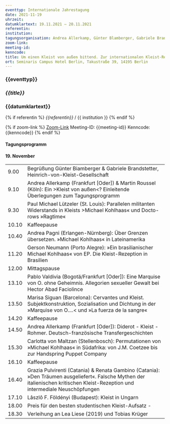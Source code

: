 ```yaml
---
eventtyp: Internationale Jahrestagung
date: 2021-11-19
uhrzeit: 
datumklartext: 19.11.2021 – 20.11.2021
referentin: 
institution: 
tagungsorganisation: Andrea Allerkamp, Günter Blamberger, Gabriele Brandstetter, Martin Roussel
zoom-link: 
meeting-id: 
kenncode: 
title: Um einen Kleist von außen bittend. Zur internationalen Kleist-Rezeption
ort: Seminaris Campus Hotel Berlin, Takustraße 39, 14195 Berlin
---
```


### {{eventtyp}}
### _{{title}}_
### {{datumklartext}}
{% if referentin %}
*{{referentin}}* / {{ institution }}
{% endif %}

{% if zoom-link %}
[Zoom-Link]({{zoom-link}})
Meeting-ID: {{meeting-id}}
Kenncode: {{kenncode}}
{% endif %}

#### Tagungsprogramm
#### 19. November

|   |   |
:-----|:-----
9.00|Begrüßung Günter Biamberger & Gabriele Brandstetter, Heinrich-von-Kleist-Gesellschaft
9.10|Andrea Allerkamp (Frankfurt [Oder]) & Martin Roussel (Köln): Ein >Kleist von außen<? Einleitende Überlegungen zum Tagungsprogramm
9.30|Paul Michael Lützeler (St. Louis): Parallelen militanten Widerstands in Kleists >Michael Kohlhaas« und Docto- rows »Ragtime«
10.10|Kaffeepause
10.40|Andrea Pagni (Erlangen-Nürnberg): Über Grenzen übersetzen. »Michael Kohlhaas« in Lateinamerika
11.20|Gerson Neumann (Porto Alegre): »Ein brasilianischer Michael Kohlhaas« von EP. Die Kleist-Rezeption in Brasilien
12.00|Mittagspause
13.10|Pablo Valdivia (Bogotä/Frankfurt [Oder]): Eine Marquise von O. ohne Geheimnis. Allegorien sexueller Gewalt bei Hector Abad Faciolince
13.50|Marisa Siguan (Barcelona): Cervantes und Kleist. Subjektkonstruktion, Sozialisation und Dichtung in der »Marquise von O....< und »La fuerza de la sangre«
14.20|Kaffeepause
14.50|Andrea Allerkamp (Frankfurt [Oder]): Diderot - Kleist - Rohmer. Deutsch-französische Transfergeschichten
15.30|Carlotta von Maltzan (Stellenbosch): Permutationen von »Michael Kohlhaas« in Südafrika: von J.M. Coetzee bis zur Handspring Puppet Company
16.10|Kaffeepause
16.40|Grazia Pulvirenti (Catania) & Renata Gambino (Catania): »Den Träumen ausgeliefert«. Falsche Mythen der italienischen kritischen Kleist-Rezeption und intermediale Neuschöpfungen
17.10|Lâszlô F. Földényi (Budapest): Kleist in Ungarn
18.00|Preis für den besten studentischen Kleist-Aufsatz -
18.30|Verleihung an Lea Liese (2019) und Tobias Krüger
